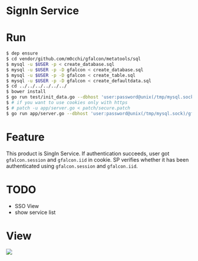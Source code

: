 # SignIn Service

# Run
```bash
$ dep ensure
$ cd vendor/github.com/m0cchi/gfalcon/metatools/sql
$ mysql -u $USER -p < create_database.sql
$ mysql -u $USER -p -D gfalcon < create_database.sql
$ mysql -u $USER -p -D gfalcon < create_table.sql
$ mysql -u $USER -p -D gfalcon < create_defaultdata.sql
$ cd ../../../../../../
$ bower install
$ go run test/init_data.go --dbhost 'user:password@unix(/tmp/mysql.sock)/gfalcon?parseTime=true'
$ # if you want to use cookies only with https
$ # patch -u app/server.go < patch/secure.patch
$ go run app/server.go --dbhost 'user:password@unix(/tmp/mysql.sock)/gfalcon?parseTime=true&loc=Asia%2FTokyo'
```

# Feature
This product is SingIn Service.
If authentication succeeds, user got `gfalcon.session` and `gfalcon.iid` in cookie.
SP verifies whether it has been authenticated using `gfalcon.session` and  `gfalcon.iid`.

# TODO
- SSO View
- show service list

# View
![](https://i.gyazo.com/46b429a45ee882638cf92c90e0da251e.gif)
